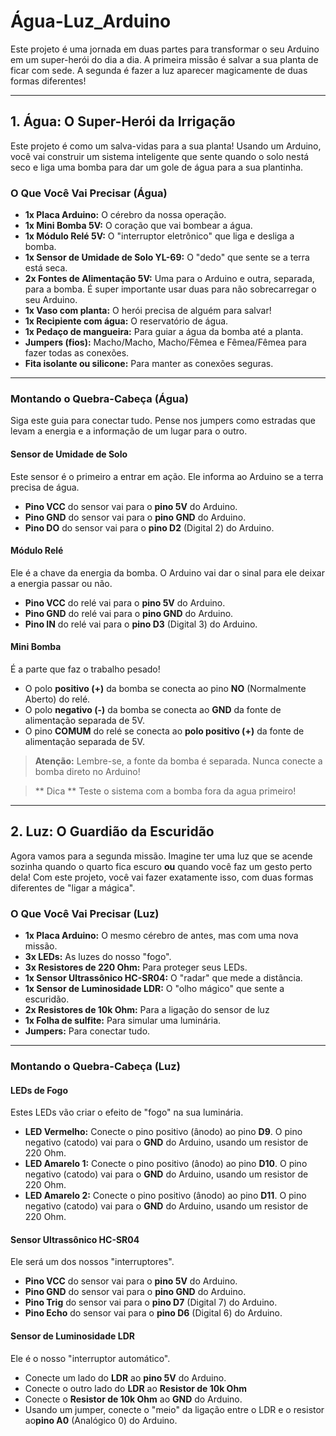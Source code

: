 # Água-Luz_Arduino

Este projeto é uma jornada em duas partes para transformar o seu Arduino em um super-herói do dia a dia. A primeira missão é salvar a sua planta de ficar com sede. A segunda é fazer a luz aparecer magicamente de duas formas diferentes!

---

## 1. Água: O Super-Herói da Irrigação

Este projeto é como um salva-vidas para a sua planta! Usando um Arduino, você vai construir um sistema inteligente que sente quando o solo  nestá seco e liga uma bomba para dar um gole de água para a sua plantinha.

### O Que Você Vai Precisar (Água)

* **1x Placa Arduino:** O cérebro da nossa operação.
* **1x Mini Bomba 5V:** O coração que vai bombear a água.
* **1x Módulo Relé 5V:** O "interruptor eletrônico" que liga e desliga a bomba.
* **1x Sensor de Umidade de Solo YL-69:** O "dedo" que sente se a terra está seca.
* **2x Fontes de Alimentação 5V:** Uma para o Arduino e outra, separada, para a bomba. É super importante usar duas para não sobrecarregar o seu Arduino.
* **1x Vaso com planta:** O herói precisa de alguém para salvar!
* **1x Recipiente com água:** O reservatório de água.
* **1x Pedaço de mangueira:** Para guiar a água da bomba até a planta.
* **Jumpers (fios):** Macho/Macho, Macho/Fêmea e Fêmea/Fêmea para fazer todas as conexões.
* **Fita isolante ou silicone:** Para manter as conexões seguras.

---

### Montando o Quebra-Cabeça (Água)

Siga este guia para conectar tudo. Pense nos jumpers como estradas que levam a energia e a informação de um lugar para o outro.

#### Sensor de Umidade de Solo

Este sensor é o primeiro a entrar em ação. Ele informa ao Arduino se a terra precisa de água.

-   **Pino VCC** do sensor vai para o **pino 5V** do Arduino.
-   **Pino GND** do sensor vai para o **pino GND** do Arduino.
-   **Pino DO** do sensor vai para o **pino D2** (Digital 2) do Arduino.

#### Módulo Relé

Ele é a chave da energia da bomba. O Arduino vai dar o sinal para ele deixar a energia passar ou não.

-   **Pino VCC** do relé vai para o **pino 5V** do Arduino.
-   **Pino GND** do relé vai para o **pino GND** do Arduino.
-   **Pino IN** do relé vai para o **pino D3** (Digital 3) do Arduino.

#### Mini Bomba

É a parte que faz o trabalho pesado!

-   O polo **positivo (+)** da bomba se conecta ao pino **NO** (Normalmente Aberto) do relé.
-   O polo **negativo (-)** da bomba se conecta ao **GND** da fonte de alimentação separada de 5V.
-   O pino **COMUM** do relé se conecta ao **polo positivo (+)** da fonte de alimentação separada de 5V.

> **Atenção:** Lembre-se, a fonte da bomba é separada. Nunca conecte a bomba direto no Arduino!

> ** Dica ** Teste o sistema com a bomba fora da agua primeiro!

---

## 2. Luz: O Guardião da Escuridão

Agora vamos para a segunda missão. Imagine ter uma luz que se acende sozinha quando o quarto fica escuro **ou** quando você faz um gesto perto dela! Com este projeto, você vai fazer exatamente isso, com duas formas diferentes de "ligar a mágica".

### O Que Você Vai Precisar (Luz)

* **1x Placa Arduino:** O mesmo cérebro de antes, mas com uma nova missão.
* **3x LEDs:** As luzes do nosso "fogo".
* **3x Resistores de 220 Ohm:** Para proteger seus LEDs.
* **1x Sensor Ultrassônico HC-SR04:** O "radar" que mede a distância.
* **1x Sensor de Luminosidade LDR:** O "olho mágico" que sente a escuridão.
* **2x Resistores de 10k Ohm:** Para a ligação do sensor de luz
* **1x Folha de sulfite:** Para simular uma luminária.
* **Jumpers:** Para conectar tudo.

---

### Montando o Quebra-Cabeça (Luz)

#### LEDs de Fogo

Estes LEDs vão criar o efeito de "fogo" na sua luminária.

-   **LED Vermelho:** Conecte o pino positivo (ânodo) ao pino **D9**. O pino negativo (catodo) vai para o **GND** do Arduino, usando um resistor de 220 Ohm.
-   **LED Amarelo 1:** Conecte o pino positivo (ânodo) ao pino **D10**. O pino negativo (catodo) vai para o **GND** do Arduino, usando um resistor de 220 Ohm.
-   **LED Amarelo 2:** Conecte o pino positivo (ânodo) ao pino **D11**. O pino negativo (catodo) vai para o **GND** do Arduino, usando um resistor de 220 Ohm.

#### Sensor Ultrassônico HC-SR04

Ele será um dos nossos "interruptores".

-   **Pino VCC** do sensor vai para o **pino 5V** do Arduino.
-   **Pino GND** do sensor vai para o **pino GND** do Arduino.
-   **Pino Trig** do sensor vai para o **pino D7** (Digital 7) do Arduino.
-   **Pino Echo** do sensor vai para o **pino D6** (Digital 6) do Arduino.

#### Sensor de Luminosidade LDR

Ele é o nosso "interruptor automático".

-   Conecte um lado do **LDR** ao **pino 5V** do Arduino.
-   Conecte o outro lado do **LDR** ao **Resistor de 10k Ohm**
-   Conecte o **Resistor de 10k Ohm** ao **GND** do Arduino.
-   Usando um jumper, conecte o "meio" da ligação entre o LDR e o resistor ao**pino A0** (Analógico 0) do Arduino.
